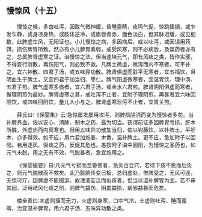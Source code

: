 ## 慢惊风（十五）


&emsp;&emsp;慢惊之候，多由吐泻，因致气微神缓，昏睡露睛，痰鸣气促，惊跳搐搦，或乍发乍静，或身凉身热，或肢体逆冷，或眉唇青赤，面色淡白，但其脉迟缓，或见细数，此脾虚生风，无阳证也。小儿慢惊之病，多因病后，或以吐泻，或因误用药饵，损伤脾胃所致。然亦有小儿脾胃素弱，或受风寒，则不必病后，及娱药者亦有之，总属脾肾虚寒之证。治慢惊之法，但当速培元气，即有风痰之类，皆作实邪，不得妄行消散，再伤阳气，则必致不救。凡脾土微虚，微泻而内不寒者，可平补之，宜六神散、四君子汤，或五味异功散。脾肾俱虚而脏平无寒者，宜五福饮，且阴血生于脾土，又宜四君子加当归、枣仁。脾气阳虚微寒者，宜温胃饮、理中汤、五君子煎。脾气虚寒多痰者，宜六君子汤，或金水六君煎。脾肾阴阳俱虚而寒者，惟理阴煎为最妙。脾肾虚寒之甚，或吐泻不止者，宜附子理阴煎，再甚者宜六味回阳饮，或四味回阳饮，量儿大小与之。脾肾虚寒泄泻不止者，宜胃关煎。

&emsp;&emsp;薛氏曰∶《保婴集》云∶急惊屡发屡用攻泻，则脾损阴消而变为慢惊者多矣。当补脾养血，佐以安心、清肺、制木之药，最为切当。窃谓前证多因脾胃亏损，肝木所胜，外虚热而内真寒也。但用五味异功散加当归，佐以钩藤饮，以补脾土，平肝木，亦多得效。如不应，用六君加炮姜、木香，温补脾土。更不应，急加附子以回阳。若用逐风、驱痰之药，反促其危也。愚按附子温中回阳，为慢惊之圣药也，如元气未脱，用之无有不效，气脱甚者，急宜炮用之。

&emsp;&emsp;《保婴撮要》曰∶凡元气亏损而至昏愦者，急灸百会穴，若待下痰不愈而后灸之，则元气脱散而不救矣。此乃脏腑传变已极，总归虚处，惟脾受之，无风可逐，无惊可疗，因脾虚不能摄涎，故津液妄泛而似痰者，但当以温补脾胃为主。若不审其因，泛用祛风化痰之剂，则脾气益伤，阴血益损，病邪益甚而危矣。

&emsp;&emsp;楼全善曰∶木虚则搐而无力，火虚则身寒，口中气冷，土虚则吐泻，睡而露睛，治宜温补脾胃，用六君子汤、五味异功散之类。

